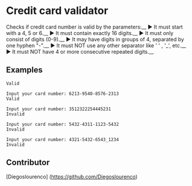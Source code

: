 # Credit card validator
Checks if credit card number is valid by the parameters:__
► It must start with a 4, 5 or 6.__
► It must contain exactly 16 digits.__
► It must only consist of digits (0-9).__
► It may have digits in groups of 4, separated by one hyphen "-".__
► It must NOT use any other separator like ' ' , '_', etc.__
► It must NOT have 4 or more consecutive repeated digits.__
## Examples

```Input your card number: 5123847512398432
Valid
```
```
Input your card number: 6213-9540-8576-2313
Valid
```
```
Input your card number: 3512322254445231
Invalid
```
```
Input your card number: 5432-4311-1123-5432
Invalid
```
```
Input your card number: 4321-5432-6543_1234
Invalid
```
## Contributor

[Diegoslourenco] (https://github.com/Diegoslourenco)